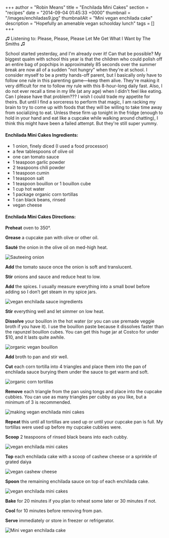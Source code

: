 +++
author = "Robin Means"
title = "Enchilada Mini Cakes"
section = "recipes"
date = "2014-09-04 01:45:33 +0000"
thumbnail = "/images/enchiladas9.jpg"
thumbnailAlt = "Mini vegan enchilada cake"
description = "Hopefully an amenable vegan schoolday lunch"
tags = []
+++

♫&nbsp;Listening to: Please, Please, Please Let Me Get What I Want by The Smiths ♫

School started yesterday, and I'm already over it! Can that be possible? My biggest qualm with school this year is that the children who could polish off an entire bag of popchips in approximately 85 seconds over the summer break are now all of a sudden "not hungry" when they're at school. I consider myself to be a pretty hands-off parent, but I basically only have to follow one rule in this parenting game—keep them alive. They're making it very difficult for me to follow my rule with this 8-hour-long daily fast.&nbsp;Also, I do not ever recall a time in my life (at any age) when I didn't feel like eating. Can I please have that problem??? I wish I could trade my appetite for theirs. But until I find a sorceress&nbsp;to perform that magic, I am racking my brain to try to come up with foods that they will be willing to take time away from socializing to eat. Unless these firm up tonight in the fridge (enough to hold in your hand and eat like a cupcake while walking around chatting), I think this might have been a failed attempt. But they're still super yummy.

#### Enchilada Mini Cakes Ingredients:

- 1 onion, finely diced (I used a food processor)
- a few tablespoons of olive oil
- one can tomato sauce
- 1 teaspoon garlic powder
- 2 teaspoons chili powder
- 1 teaspoon cumin
- 1 teaspoon salt
- 1 teaspoon bouillon or 1 bouillon cube
- 1 cup hot water
- 1 package organic corn tortillas
- 1 can black beans, rinsed
- vegan cheese

#### Enchilada Mini Cakes Directions:

**Preheat** oven to 350°.

**Grease** a cupcake pan with olive or other oil.

**Sauté** the onion in the olive oil on med-high heat.

![Sauteeing onion](/images/enchiladas1.jpg)

**Add** the tomato sauce once the onion is soft and translucent.

**Stir** onions and sauce and reduce heat to low.

**Add** the spices. I usually measure everything into a small bowl before adding so I don’t get steam in my spice jars.

![vegan enchilada sauce ingredients](/images/enchiladas2.jpg)

**Stir** everything well and let simmer on low heat.

**Dissolve** your bouillon in the hot water (or you can use premade veggie broth if you have it). I use the bouillon paste because it dissolves faster than the rapunzel bouillon cubes. You can get this huge jar at Costco for under $10, and it lasts quite awhile.

![organic vegan bouillon](/images/enchiladas3.jpg)

**Add** broth to pan and stir well.

**Cut** each corn tortilla into 4 triangles and place them into the pan of enchilada sauce burying them under the sauce to get warm and soft.

![organic corn tortillas](/images/enchiladas4.jpg)

**Remove** each triangle from the pan using tongs and place into the cupcake cubbies. You can use as many triangles per cubby as you like, but a minimum of 3 is recommended.

![making vegan enchilada mini cakes](/images/enchiladas5.jpg)

**Repeat** this until all tortillas are used up or until your cupcake pan is full. My tortillas were used up before my cupcake cubbies were.

**Scoop** 2 teaspoons of rinsed black beans into each cubby.

![vegan enchilada mini cakes](/images/enchiladas6.jpg)

**Top** each enchilada cake with a scoop of cashew cheese or a sprinkle of grated daiya

![vegan cashew cheese](/images/enchiladas7.jpg)

**Spoon** the remaining enchilada sauce on top of each enchilada cake.

![vegan enchilada mini cakes](/images/enchiladas8.jpg)

**Bake** for 20 minutes if you plan to reheat some later or 30 minutes if not.

**Cool** for 10 minutes before removing from pan.

**Serve** immediately or store in freezer or refrigerator.

![Mini vegan enchilada cake](/images/enchiladas9.jpg)

